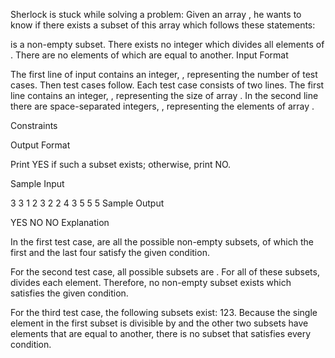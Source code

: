Sherlock is stuck while solving a problem: Given an array , he wants to know if there exists a subset  of this array which follows these statements:

 is a non-empty subset.
There exists no integer  which divides all elements of .
There are no elements of  which are equal to another.
Input Format

The first line of input contains an integer, , representing the number of test cases. Then  test cases follow.
Each test case consists of two lines. The first line contains an integer, , representing the size of array . In the second line there are  space-separated integers, , representing the elements of array .

Constraints



Output Format

Print YES if such a subset exists; otherwise, print NO.

Sample Input

3
3
1 2 3
2
2 4
3
5 5 5
Sample Output

YES
NO
NO
Explanation

In the first test case,  are all the possible non-empty subsets, of which the first and the last four satisfy the given condition.

For the second test case, all possible subsets are . For all of these subsets,  divides each element. Therefore, no non-empty subset exists which satisfies the given condition.

For the third test case, the following subsets exist: 123. Because the single element in the first subset is divisible by  and the other two subsets have elements that are equal to another, there is no subset that satisfies every condition.
